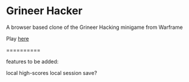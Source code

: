 Grineer Hacker
==========

A browser based clone of the Grineer Hacking minigame from Warframe

Play [here](http://clarvel.github.io/GrineerHacker/)

==========

features to be added:

local high-scores
local session save?
